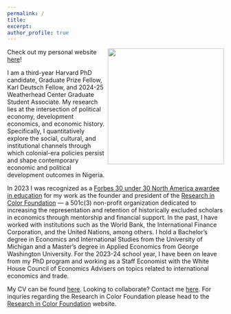```yaml
---
permalink: /
title:
excerpt:
author_profile: true 
---
```

<img align="right" width="270" height="270" src="https://politics.princeton.edu/sites/default/files/styles/square/public/images/chine_headshot_new.jpg?h=97d761eb&itok=qMU0oj2J">

Check out my personal website [here](https://www.chinemeluokafor.com/)!

I am a third-year Harvard PhD candidate, Graduate Prize Fellow, Karl Deutsch Fellow, and 2024-25 Weatherhead Center Graduate Student Associate. My research lies at the intersection of political economy, development economics, and economic history. Specifically, I quantitatively explore the social, cultural, and institutional channels through which colonial-era policies persist and shape contemporary economic and political development outcomes in Nigeria. 

In 2023 I was recognized as a [Forbes 30 under 30 North America awardee in education](https://www.forbes.com/profile/chinemelu-okafor/?sh=2b41c5928d20https://www.forbes.com/profile/chinemelu-okafor/?sh=2b41c5928d20) for my work as the founder and president of the [Research in Color Foundation](https://en.wikipedia.org/wiki/The_Research_in_Color_Foundation) — a 501c(3) non-profit organization dedicated to increasing the representation and retention of historically excluded scholars in economics through mentorship and financial support. In the past, I have worked with institutions such as the World Bank, the International Finance Corporation, and the United Nations, among others. I hold a Bachelor’s degree in Economics and International Studies from the University of Michigan and a Master’s degree in Applied Economics from George Washington University. For the 2023-24 school year, I have been on leave from my PhD program and working as a Staff Economist with the White House Council of Economics Advisers on topics related to international economics and trade.

My CV can be found [here](https://chinemeluokafor.github.io/CV/). Looking to collaborate? Contact me [here](https://www.chinemeluokafor.com/contact-me-chinemelu-okafor). For inquries regarding the Research in Color Foundation please head to the [Research in Color Foundation](https://www.researchincolor.org/contact-the-team) website.
